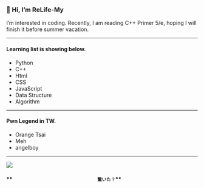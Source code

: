 ### 👋 Hi, I’m ReLife-My
I’m interested in coding.
Recently, I am reading C++ Primer 5/e, hoping I will finish it before summer vacation.

---

#### Learning list is showing below.
- Python
- C++
- Html
- CSS
- JavaScript
- Data Structure
- Algorithm

---

#### Pwn Legend in TW.
- Orange Tsai
- Meh
- angelboy

---

![](https://upload.cc/i1/2021/08/02/UGvipK.jpg)
#### **　　　　　　　　　　　　　　　　`驚いた？`**
